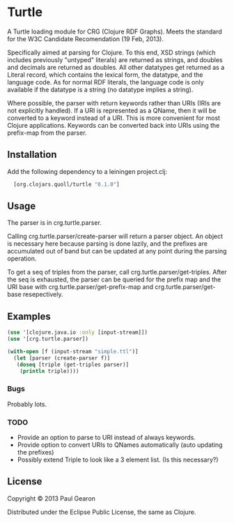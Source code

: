# Turtle

A Turtle loading module for CRG (Clojure RDF Graphs). Meets the standard for the W3C Candidate Recomendation (19 Feb, 2013).

Specifically aimed at parsing for Clojure. To this end, XSD strings (which includes previously
"untyped" literals) are returned as strings, and doubles and decimals are returned as doubles.
All other datatypes get returned as a Literal record, which contains the lexical form, the datatype,
and the language code. As for normal RDF literals, the language code is only available if the
datatype is a string (no datatype implies a string).

Where possible, the parser with return keywords rather than URIs (IRIs are not explicitly handled).
If a URI is represented as a QName, then it will be converted to a keyword instead of a URI. This
is more convenient for most Clojure applications. Keywords can be converted back into URIs using
the prefix-map from the parser.


## Installation

Add the following dependency to a leiningen project.clj:
```clj
  [org.clojars.quoll/turtle "0.1.0"]
```

## Usage

The parser is in crg.turtle.parser.

Calling crg.turtle.parser/create-parser will return a parser object. An object is necessary here
because parsing is done lazily, and the prefixes are accumulated out of band but can be updated
at any point during the parsing operation.

To get a seq of triples from the parser, call crg.turtle.parser/get-triples. After the seq is
exhausted, the parser can be queried for the prefix map and the URI base with
crg.turtle.parser/get-prefix-map and crg.turtle.parser/get-base resepectively.

## Examples

```clj
(use '[clojure.java.io :only [input-stream]])
(use '[crg.turtle.parser])

(with-open [f (input-stream "simple.ttl")]
  (let [parser (create-parser f)]
   (doseq [triple (get-triples parser)]
    (println triple))))
```

### Bugs

Probably lots.

### TODO

  * Provide an option to parse to URI instead of always keywords.
  * Provide option to convert URIs to QNames automatically (auto updating the prefixes)
  * Possibly extend Triple to look like a 3 element list. (Is this necessary?)

## License

Copyright © 2013 Paul Gearon

Distributed under the Eclipse Public License, the same as Clojure.

